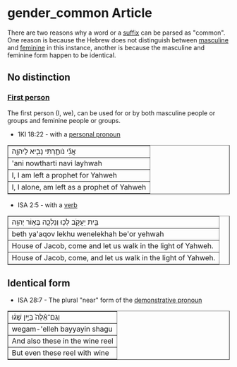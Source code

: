 # gender_common Article
There are two reasons why a word or a [suffix](https://git.door43.org/Door43/en-uhg/src/master/content/suffix/02.md) can be parsed as "common". One reason is because the Hebrew does not distinguish between [masculine](https://git.door43.org/Door43/en-uhg/src/master/content/gender_masculine/02.md) and [feminine](https://git.door43.org/Door43/en-uhg/src/master/content/gender_feminine/02.md) in this instance, another is because the masculine and feminine form happen to be identical.

## No distinction
### [First person](https://git.door43.org/Door43/en-uhg/src/master/content/person_fist/02.md)
The first person (I, we), can be used for or by both masculine people or groups and feminine people or groups.

* 1KI 18:22 - with a [personal pronoun](https://git.door43.org/Door43/en-uhg/src/master/content/pronoun_personal/02.md)
<table border="1" class="docutils">
<colgroup>
<col width="100%" />
</colgroup>
<tbody valign="top">
<tr class="row-odd"><td>אֲנִ֞י נֹותַ֧רְתִּי נָבִ֛יא לַיהוָ֖ה</td>
</tr>
<tr class="row-even"><td>'ani nowtharti navi layhwah</td>
</tr>
<tr class="row-odd"><td>I, I am left a prophet for Yahweh</td>
</tr>
<tr class="row-even"><td>I, I alone, am left as a prophet of Yahweh</td>
</tr>
</tbody>
</table>

* ISA 2:5 - with a [verb](https://git.door43.org/Door43/en-uhg/src/master/content/verb/02.md)
<table border="1" class="docutils">
<colgroup>
<col width="100%" />
</colgroup>
<tbody valign="top">
<tr class="row-odd"><td>בֵּ֖ית יַעֲקֹ֑ב לְכ֥וּ וְנֵלְכָ֖ה בְּא֥וֹר יְהוָֽה</td>
</tr>
<tr class="row-even"><td>beth ya'aqov lekhu wenelekhah be'or yehwah</td>
</tr>
<tr class="row-odd"><td>House of Jacob, come and let us walk in the light of Yahweh.</td>
</tr>
<tr class="row-even"><td>House of Jacob, come, and let us walk in the light of Yahweh.</td>
</tr>
</tbody>
</table>

## Identical form

* ISA 28:7 - The plural "near" form of the [demonstrative pronoun](https://git.door43.org/Door43/en-uhg/src/master/content/pronoun_demonstrative/02.md)
<table border="1" class="docutils">
<colgroup>
<col width="100%" />
</colgroup>
<tbody valign="top">
<tr class="row-odd"><td>וְגַם־אֵ֨לֶּה֙ בַּיַּ֣יִן שָׁג֔וּ</td>
</tr>
<tr class="row-even"><td>wegam-'elleh bayyayin shagu</td>
</tr>
<tr class="row-odd"><td>And also these in the wine reel</td>
</tr>
<tr class="row-even"><td>But even these reel with wine</td>
</tr>
</tbody>
</table>
